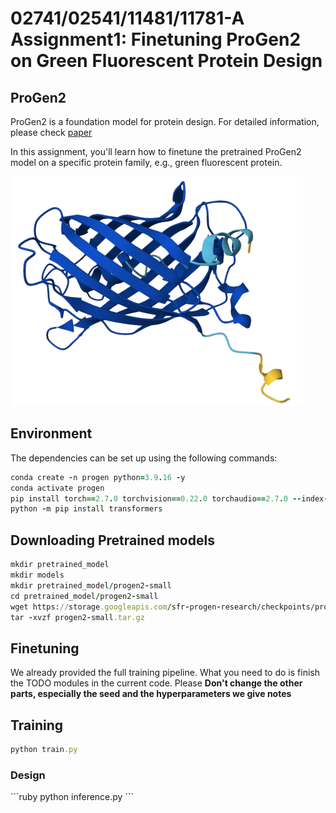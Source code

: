<h1>02741/02541/11481/11781-A Assignment1: Finetuning ProGen2 on Green Fluorescent Protein Design</h1>

<h2>ProGen2</h2>

ProGen2 is a foundation model for protein design. For detailed information, please check [paper](https://www.cell.com/cell-systems/fulltext/S2405-4712(23)00272-7)

In this assignment, you'll learn how to finetune the pretrained ProGen2 model on a specific protein family, e.g., green fluorescent protein.

![image](./GFP.png)


<h2>Environment</h2>
The dependencies can be set up using the following commands:

```ruby
conda create -n progen python=3.9.16 -y 
conda activate progen 
pip install torch==2.7.0 torchvision==0.22.0 torchaudio==2.7.0 --index-url https://download.pytorch.org/whl/cu128
python -m pip install transformers
```

<h2>Downloading Pretrained models</h2>

```ruby
mkdir pretrained_model
mkdir models
mkdir pretrained_model/progen2-small
cd pretrained_model/progen2-small
wget https://storage.googleapis.com/sfr-progen-research/checkpoints/progen2-small.tar.gz
tar -xvzf progen2-small.tar.gz
```

<h2>Finetuning</h2>

We already provided the full training pipeline. What you need to do 
is finish the TODO modules in the current code. 
Please **Don't change the other parts, especially the seed and the hyperparameters we give notes**

<h2>Training</h2>

```ruby
python train.py
```

<h3>Design</h3>
```ruby
python inference.py
```